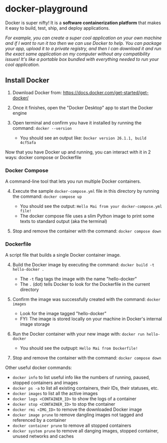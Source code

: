 ﻿# docker-playground

Docker is super nifty! It is a **software containerization platform** that makes it easy to build, test, ship, and deploy applications.

_For example, you can create a super cool application on your own machine and if I want to run it too then we can use Docker to help. 
You can package your app, upload it to a private registry, and then I can download it and run the exact same application on my computer 
without any compatibility issues! It's like a portable box bundled with everything needed to run your cool application._

## Install Docker
1) Download Docker from: https://docs.docker.com/get-started/get-docker/


2) Once it finishes, open the "Docker Desktop" app to start the Docker engine


3) Open terminal and confirm you have it installed by running the command: `docker --version`
    * You should see an output like: `Docker version 26.1.1, build 4cf5afa`

Now that you have Docker up and running, you can interact with it in 2 ways: docker compose or Dockerfile

### Docker Compose
A command-line tool that lets you run multiple Docker containers.

4) Execute the sample `docker-compose.yml` file in this directory by running the command: `docker compose up`
    * You should see the output: `Hello Mai from your docker-compose.yml file!`
    * The docker compose file uses a slim Python image to print some texts to standard output (aka the terminal)


5) Stop and remove the container with the command: `docker compose down`


### Dockerfile
A script file that builds a single Docker container image.


4) Build the Docker image by executing the command: `docker build -t hello-docker .`
    * The `-t` flag tags the image with the name "hello-docker"
    * The `.` (dot) tells Docker to look for the Dockerfile in the current directory


5) Confirm the image was successfully created with the command: `docker images`
    * Look for the image tagged "hello-docker"
    * FYI: The image is stored locally on your machine in Docker's internal image storage


6) Run the Docker container with your new image with: `docker run hello-docker`
    * You should see the outpupt: `Hello Mai from Dockerfile!`


7) Stop and remove the container with the command: `docker compose down`


Other useful docker commands:
* `docker info` to list useful info like the numbers of running, paused, stopped containers and images
* `docker ps -a` to list all existing containers, their IDs, their statuses, etc.
* `docker images` to list all the active images
* `docker logs <CONTAINER_ID>` to show the logs of a container
* `docker stop <CONTAINER_ID>` to stop the container
* `docker rmi <IMG_ID>` to remove the downloaded Docker image
* `docker image prune` to remove dangling images not tagged and referenced by a container 
* `docker container prune` to remove all stopped containers
* `docker system prune` to remove all danging images, stopped container, unused networks and caches
